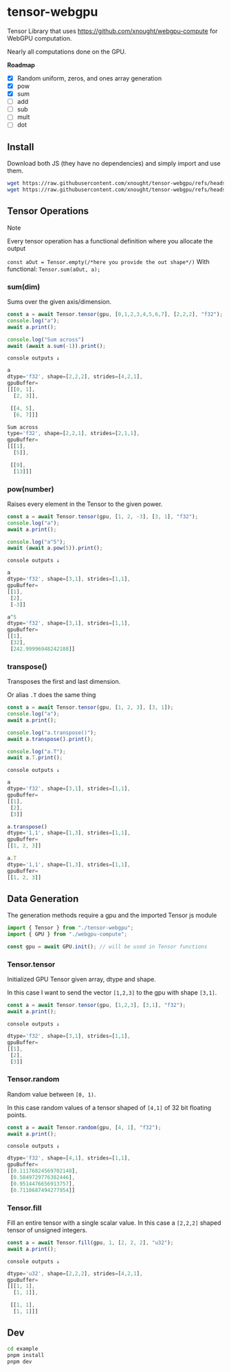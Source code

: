 # tensor-webgpu

Tensor Library that uses https://github.com/xnought/webgpu-compute for WebGPU computation.

Nearly all computations done on the GPU.

**Roadmap**

- [x] Random uniform, zeros, and ones array generation
- [x] pow
- [x] sum
- [ ] add
- [ ] sub
- [ ] mult
- [ ] dot

## Install

Download both JS (they have no dependencies) and simply import and use them.

```bash
wget https://raw.githubusercontent.com/xnought/tensor-webgpu/refs/heads/main/webgpu-compute.js
wget https://raw.githubusercontent.com/xnought/tensor-webgpu/refs/heads/main/tensor-webgpu.js
```

## Tensor Operations

> [!NOTE]
> Every tensor operation has a functional definition where you allocate the output
>>
> `const aOut = Tensor.empty(/*here you provide the out shape*/)`
> With functional: `Tensor.sum(aOut, a);`

### sum(dim)

Sums over the given axis/dimension. 

```js
const a = await Tensor.tensor(gpu, [0,1,2,3,4,5,6,7], [2,2,2], "f32");
console.log("a");
await a.print();

console.log("Sum across")
await (await a.sum(-1)).print();
```

`console outputs ↓`

```js
a
dtype='f32', shape=[2,2,2], strides=[4,2,1],
gpuBuffer=
[[[0, 1],
  [2, 3]],

 [[4, 5],
  [6, 7]]]

Sum across
type='f32', shape=[2,2,1], strides=[2,1,1],
gpuBuffer=
[[[1],
  [5]],

 [[9],
  [13]]]

```

### pow(number)

Raises every element in the Tensor to the given power. 

```js
const a = await Tensor.tensor(gpu, [1, 2, -3], [3, 1], "f32");
console.log("a");
await a.print();

console.log("a^5");
await (await a.pow(5)).print();
```

`console outputs ↓`

```js
a
dtype='f32', shape=[3,1], strides=[1,1],
gpuBuffer=
[[1],
 [2],
 [-3]]

a^5
dtype='f32', shape=[3,1], strides=[1,1],
gpuBuffer=
[[1],
 [32],
 [242.99996948242188]]
```

### transpose()


Transposes the first and last dimension.

Or alias `.T` does the same thing

```js
const a = await Tensor.tensor(gpu, [1, 2, 3], [3, 1]);
console.log("a");
await a.print();

console.log("a.transpose()");
await a.transpose().print();

console.log("a.T");
await a.T.print();
```

`console outputs ↓`

```js
a
dtype='f32', shape=[3,1], strides=[1,1],
gpuBuffer=
[[1],
 [2],
 [3]]

a.transpose()
dtype='1,1', shape=[1,3], strides=[1,1],
gpuBuffer=
[[1, 2, 3]]

a.T
dtype='1,1', shape=[1,3], strides=[1,1],
gpuBuffer=
[[1, 2, 3]]
```


## Data Generation

The generation methods require a gpu and the imported Tensor js module

```js
import { Tensor } from "./tensor-webgpu";
import { GPU } from "./webgpu-compute";

const gpu = await GPU.init(); // will be used in Tensor functions
```

### Tensor.tensor

Initialized GPU Tensor given array, dtype and shape.

In this case I want to send the vector `[1,2,3]` to the gpu with shape `[3,1]`.

```js
const a = await Tensor.tensor(gpu, [1,2,3], [3,1], "f32");
await a.print();
```
`console outputs ↓`

```js
dtype='f32', shape=[3,1], strides=[1,1],
gpuBuffer=
[[1],
 [2],
 [3]]
```

### Tensor.random

Random value between `[0, 1)`.

In this case random values of a tensor shaped of `[4,1]` of 32 bit floating points.

```js
const a = await Tensor.random(gpu, [4, 1], "f32");
await a.print();
```

`console outputs ↓`

```js
dtype='f32', shape=[4,1], strides=[1,1],
gpuBuffer=
[[0.11176824569702148],
 [0.5849729776382446],
 [0.9514476656913757],
 [0.7110687494277954]]
```

### Tensor.fill

Fill an entire tensor with a single scalar value. In this case a `[2,2,2]` shaped tensor of unsigned integers.

```js
const a = await Tensor.fill(gpu, 1, [2, 2, 2], "u32");
await a.print();
```

`console outputs ↓`

```js
dtype='u32', shape=[2,2,2], strides=[4,2,1], 
gpuBuffer=
[[[1, 1],
  [1, 1]],

 [[1, 1],
  [1, 1]]]
```

## Dev

```bash
cd example
pnpm install
pnpm dev
```
